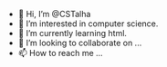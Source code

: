 - 👋 Hi, I’m @CSTalha
- 👀 I’m interested in computer science.
- 🌱 I’m currently learning html.
- 💞️ I’m looking to collaborate on ...
- 📫 How to reach me ...

<!---
CSTalha/CSTalha is a ✨ special ✨ repository because its `README.md` (this file) appears on your GitHub profile.
You can click the Preview link to take a look at your changes.
--->
